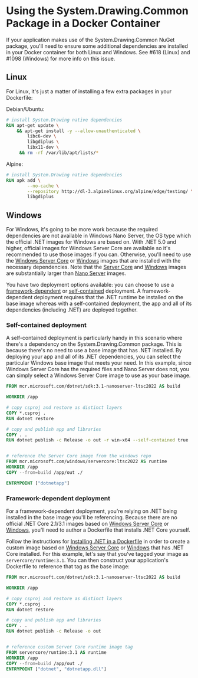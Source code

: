 # Using the System.Drawing.Common Package in a Docker Container

If your application makes use of the System.Drawing.Common NuGet package, you'll need to ensure some additional dependencies are installed in your Docker container for both Linux and Windows. See #618 (Linux) and #1098 (Windows) for more info on this issue.

## Linux

For Linux, it's just a matter of installing a few extra packages in your Dockerfile:

Debian/Ubuntu:

```Dockerfile
# install System.Drawing native dependencies
RUN apt-get update \
    && apt-get install -y --allow-unauthenticated \
        libc6-dev \
        libgdiplus \
        libx11-dev \
     && rm -rf /var/lib/apt/lists/*
```

Alpine:

```Dockerfile
# install System.Drawing native dependencies
RUN apk add \
        --no-cache \
        --repository http://dl-3.alpinelinux.org/alpine/edge/testing/ \
        libgdiplus
```

## Windows

For Windows, it's going to be more work because the required dependencies are not available in Windows Nano Server, the OS type which the official .NET images for Windows are based on. With .NET 5.0 and higher, official images for Windows Server Core are available so it's recommended to use those images if you can. Otherwise, you'll need to use the [Windows Server Core](https://hub.docker.com/_/microsoft-windows-servercore) or [Windows](https://hub.docker.com/_/microsoft-windows) images that are installed with the necessary dependencies. Note that the [Server Core](https://hub.docker.com/_/microsoft-windows-servercore) and [Windows](https://hub.docker.com/_/microsoft-windows) images are substantially larger than [Nano Server](https://hub.docker.com/_/microsoft-windows-nanoserver) images.

You have two deployment options available: you can choose to use a [framework-dependent](https://docs.microsoft.com/dotnet/core/deploying/#framework-dependent-deployments-fdd) or [self-contained](https://docs.microsoft.com/dotnet/core/deploying/#self-contained-deployments-scd) deployment. A framework-dependent deployment requires that the .NET runtime be installed on the base image whereas with a self-contained deployment, the app and all of its dependencies (including .NET) are deployed together.

### Self-contained deployment

A self-contained deployment is particularly handy in this scenario where there's a dependency on the System.Drawing.Common package. This is because there's no need to use a base image that has .NET installed. By deploying your app and all of its .NET dependencies, you can select the particular Windows base image that meets your need. In this example, since Windows Server Core has the required files and Nano Server does not, you can simply select a Windows Server Core image to use as your base image.

```Dockerfile
FROM mcr.microsoft.com/dotnet/sdk:3.1-nanoserver-ltsc2022 AS build

WORKDIR /app

# copy csproj and restore as distinct layers
COPY *.csproj .
RUN dotnet restore

# copy and publish app and libraries
COPY . .
RUN dotnet publish -c Release -o out -r win-x64 --self-contained true


# reference the Server Core image from the windows repo
FROM mcr.microsoft.com/windows/servercore:ltsc2022 AS runtime
WORKDIR /app
COPY --from=build /app/out ./

ENTRYPOINT ["dotnetapp"]
```

### Framework-dependent deployment

For a framework-dependent deployment, you're relying on .NET being installed in the base image you'll be referencing. Because there are no official .NET Core 2.1/3.1 images based on [Windows Server Core](https://hub.docker.com/_/microsoft-windows-servercore) or [Windows](https://hub.docker.com/_/microsoft-windows), you'll need to author a Dockerfile that installs .NET Core yourself.

Follow the instructions for [Installing .NET in a Dockerfile](installing-dotnet.md) in order to create a custom image based on [Windows Server Core](https://hub.docker.com/_/microsoft-windows-servercore) or [Windows](https://hub.docker.com/_/microsoft-windows) that has .NET Core installed. For this example, let's say that you've tagged your image as `servercore/runtime:3.1`. You can then construct your application's Dockerfile to reference that tag as the base image:

```Dockerfile
FROM mcr.microsoft.com/dotnet/sdk:3.1-nanoserver-ltsc2022 AS build

WORKDIR /app

# copy csproj and restore as distinct layers
COPY *.csproj .
RUN dotnet restore

# copy and publish app and libraries
COPY . .
RUN dotnet publish -c Release -o out


# reference custom Server Core runtime image tag
FROM servercore/runtime:3.1 AS runtime
WORKDIR /app
COPY --from=build /app/out ./
ENTRYPOINT ["dotnet", "dotnetapp.dll"]
```
